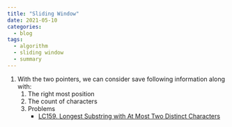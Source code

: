 ```yaml
---
title: "Sliding Window"
date: 2021-05-10
categories:
  - blog
tags:
  - algorithm
  - sliding window
  - summary
---
```


1. With the two pointers, we can consider save following information along with:
    1. The right most position
    2. The count of characters
    3. Problems
        * [LC159. Longest Substring with At Most Two Distinct Characters][LC159. Longest Substring with At Most Two Distinct Characters]





[LC159. Longest Substring with At Most Two Distinct Characters]: https://leetcode.com/problems/longest-substring-with-at-most-two-distinct-characters/

